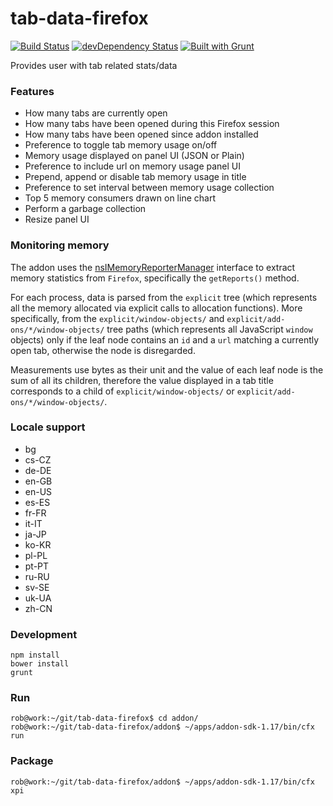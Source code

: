 tab-data-firefox
================

[![Build Status](https://travis-ci.org/bobbyrne01/tab-data-firefox.svg?branch=master)](https://travis-ci.org/bobbyrne01/tab-data-firefox)
[![devDependency Status](https://david-dm.org/bobbyrne01/tab-data-firefox/dev-status.svg)](https://david-dm.org/bobbyrne01/tab-data-firefox#info=devDependencies)
[![Built with Grunt](https://cdn.gruntjs.com/builtwith.png)](http://gruntjs.com/)

Provides user with tab related stats/data

### Features

* How many tabs are currently open
* How many tabs have been opened during this Firefox session
* How many tabs have been opened since addon installed
* Preference to toggle tab memory usage on/off
* Memory usage displayed on panel UI (JSON or Plain)
* Preference to include url on memory usage panel UI
* Prepend, append or disable tab memory usage in title
* Preference to set interval between memory usage collection
* Top 5 memory consumers drawn on line chart 
* Perform a garbage collection
* Resize panel UI

### Monitoring memory 

The addon uses the [nsIMemoryReporterManager](https://developer.mozilla.org/en-US/docs/Mozilla/Tech/XPCOM/Reference/Interface/nsIMemoryReporterManager) interface to extract memory statistics from `Firefox`, specifically the `getReports()` method.

For each process, data is parsed from the `explicit` tree (which represents all the memory allocated via explicit calls to allocation functions). More specifically, from the `explicit/window-objects/` and `explicit/add-ons/*/window-objects/` tree paths (which represents all JavaScript `window` objects) only if the leaf node contains an `id` and a `url` matching a currently open tab, otherwise the node is disregarded.

Measurements use bytes as their unit and the value of each leaf node is the sum of all its children, therefore the value displayed in a tab title corresponds to a child of `explicit/window-objects/` or `explicit/add-ons/*/window-objects/`.

### Locale support

* bg
* cs-CZ
* de-DE
* en-GB
* en-US
* es-ES
* fr-FR
* it-IT
* ja-JP
* ko-KR
* pl-PL
* pt-PT
* ru-RU
* sv-SE
* uk-UA
* zh-CN

### Development

    npm install
    bower install
    grunt
    
### Run

    rob@work:~/git/tab-data-firefox$ cd addon/
    rob@work:~/git/tab-data-firefox/addon$ ~/apps/addon-sdk-1.17/bin/cfx run

### Package

    rob@work:~/git/tab-data-firefox/addon$ ~/apps/addon-sdk-1.17/bin/cfx xpi
